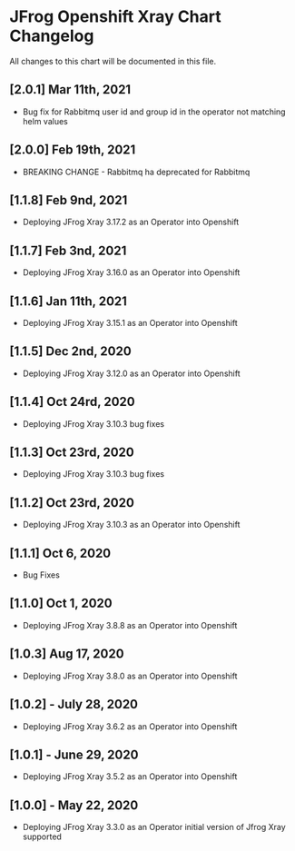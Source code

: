 # JFrog  Openshift Xray Chart Changelog
All changes to this chart will be documented in this file.

## [2.0.1] Mar 11th, 2021
* Bug fix for Rabbitmq user id and group id in the operator not matching helm values

## [2.0.0] Feb 19th, 2021
* BREAKING CHANGE - Rabbitmq ha deprecated for Rabbitmq

## [1.1.8] Feb 9nd, 2021
* Deploying JFrog Xray 3.17.2 as an Operator into Openshift

## [1.1.7] Feb 3nd, 2021
* Deploying JFrog Xray 3.16.0 as an Operator into Openshift

## [1.1.6] Jan 11th, 2021
* Deploying JFrog Xray 3.15.1 as an Operator into Openshift

## [1.1.5] Dec 2nd, 2020
* Deploying JFrog Xray 3.12.0 as an Operator into Openshift

## [1.1.4] Oct 24rd, 2020
* Deploying JFrog Xray 3.10.3 bug fixes

## [1.1.3] Oct 23rd, 2020
* Deploying JFrog Xray 3.10.3 bug fixes

## [1.1.2] Oct 23rd, 2020
* Deploying JFrog Xray 3.10.3 as an Operator into Openshift

## [1.1.1] Oct 6, 2020
* Bug Fixes

## [1.1.0] Oct 1, 2020
* Deploying JFrog Xray 3.8.8 as an Operator into Openshift

## [1.0.3] Aug 17, 2020
* Deploying JFrog Xray 3.8.0 as an Operator into Openshift

## [1.0.2] - July 28, 2020
* Deploying JFrog Xray 3.6.2 as an Operator into Openshift

## [1.0.1] - June 29, 2020
* Deploying JFrog Xray 3.5.2 as an Operator into Openshift

## [1.0.0] - May 22, 2020
* Deploying JFrog Xray 3.3.0 as an Operator initial version of Jfrog Xray supported

